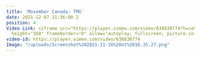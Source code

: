 ```yaml
---
title: 'Movember Canada: TMG'
date: 2021-12-07 11:36:00 Z
position: 4
Video Link: <iframe src="https://player.vimeo.com/video/638830774?h=ce9aa0d3cf" width="640"
  height="360" frameborder="0" allow="autoplay; fullscreen; picture-in-picture" allowfullscreen></iframe>
video-id: https://player.vimeo.com/video/638830774
Image: "/uploads/Screenshot%202021-11-26%20at%2016.35.27.png"
---
```


